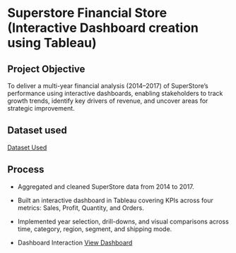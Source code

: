 # Superstore Financial Store (Interactive Dashboard creation using Tableau)

## Project Objective

To deliver a multi-year financial analysis (2014–2017) of SuperStore’s performance using interactive dashboards, enabling stakeholders to track growth trends, identify key drivers of revenue, and uncover areas for strategic improvement.

## Dataset used

<a href="https://github.com/Toxinblaze/Superstore-Financial-Dashboard/blob/main/Sample%20-%20Superstore.csv">Dataset Used</a>

## Process

- Aggregated and cleaned SuperStore data from 2014 to 2017.

- Built an interactive dashboard in Tableau covering KPIs across four metrics: Sales, Profit, Quantity, and Orders.

- Implemented year selection, drill-downs, and visual comparisons across time, category, region, segment, and shipping mode.

- Dashboard Interaction <a href="https://github.com/Toxinblaze/Superstore-Financial-Dashboard/blob/main/SuperStore%20Financial%20Overview.png">View Dashboard<a/>
